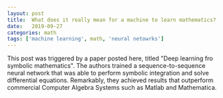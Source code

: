 ```yaml
---
layout: post
title:  What does it really mean for a machine to learn mathematics?
date:   2019-09-27
categories: math
tags: ['machine learning', math, 'neural netowrks']
---
```


This post was triggered by a paper posted here, titled "Deep learning fro symbolic mathematics". The authors trained a sequence-to-sequence neural network that was able to perform symbolic integration and solve differential equations. Remarkably, they achieved results that outperform commercial Computer Algebra Systems such as Matlab and Mathematica.
